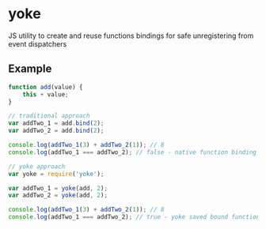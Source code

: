 # yoke
JS utility to create and reuse functions bindings for safe unregistering from event dispatchers

## Example
```javascript
function add(value) {
    this + value;
}

// traditional approach
var addTwo_1 = add.bind(2);
var addTwo_2 = add.bind(2);

console.log(addTwo_1(3) + addTwo_2(1)); // 8
console.log(addTwo_1 === addTwo_2); // false - native function binding always creates new functions everytime you bind

// yoke approach
var yoke = require('yoke');

var addTwo_1 = yoke(add, 2);
var addTwo_2 = yoke(add, 2);

console.log(addTwo_1(3) + addTwo_2(1)); // 8
console.log(addTwo_1 === addTwo_2); // true - yoke saved bound function reference to its internal storage, so next time you create binding with same params it would return existing instance 
```